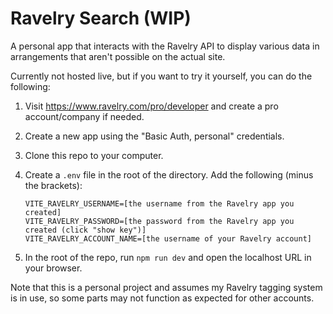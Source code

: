# Ravelry Search (WIP)

A personal app that interacts with the Ravelry API to display various data in arrangements that aren't possible on the actual site.

Currently not hosted live, but if you want to try it yourself, you can do the following:

1. Visit https://www.ravelry.com/pro/developer and create a pro account/company if needed.
2. Create a new app using the "Basic Auth, personal" credentials.
3. Clone this repo to your computer.
4. Create a `.env` file in the root of the directory. Add the following (minus the brackets):

   ```
   VITE_RAVELRY_USERNAME=[the username from the Ravelry app you created]
   VITE_RAVELRY_PASSWORD=[the password from the Ravelry app you created (click "show key")]
   VITE_RAVELRY_ACCOUNT_NAME=[the username of your Ravelry account]
   ```

5. In the root of the repo, run `npm run dev` and open the localhost URL in your browser.

Note that this is a personal project and assumes my Ravelry tagging system is in use, so some parts may not function as expected for other accounts.
